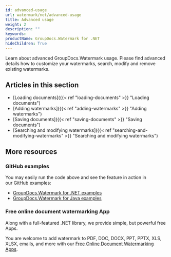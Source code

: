 ```yaml
---
id: advanced-usage
url: watermark/net/advanced-usage
title: Advanced usage
weight: 2
description: ""
keywords: 
productName: GroupDocs.Watermark for .NET
hideChildren: True
---
```

Learn about advanced GroupDocs.Watermark usage. Please find advanced details how to customize your watermarks, search, modify and remove existing watermarks.

## Articles in this section

* [Loading documents]({{< ref "loading-documents" >}} "Loading documents")
* [Adding watermarks]({{< ref "adding-watermarks" >}} "Adding watermarks")
* [Saving documents]({{< ref "saving-documents" >}} "Saving documents")
* [Searching and modifying watermarks]({{< ref "searching-and-modifying-watermarks" >}} "Searching and modifying watermarks")

## More resources

### GitHub examples

You may easily run the code above and see the feature in action in our GitHub examples:

* [GroupDocs.Watermark for .NET examples](https://github.com/groupdocs-watermark/GroupDocs.Watermark-for-.NET)
* [GroupDocs.Watermark for Java examples](https://github.com/groupdocs-watermark/GroupDocs.Watermark-for-Java)

### Free online document watermarking App

Along with a full-featured .NET library, we provide simple, but powerful free Apps.

You are welcome to add watermark to PDF, DOC, DOCX, PPT, PPTX, XLS, XLSX, emails, and more with our [Free Online Document Watermarking Apps](https://products.groupdocs.app/watermark).
